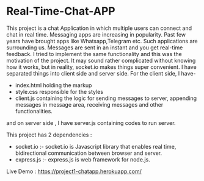 # Real-Time-Chat-APP

This project is a chat Application in which multiple users can connect and chat in real time.
Messaging apps are increasing in popularity. Past few years have brought apps like Whatsapp,Telegram etc. Such applications are surrounding us. Messages are sent in an instant and you get real-time feedback. I tried to implement the same functionality and this was the motivation of the project.
It may sound rather complicated without knowing how it works, but in reality, socket.io makes things super convenient. 
I have separated things into client side and server side. For the client side, I have-
- index.html  holding the markup
- style.css responsible for the styles
- client.js containing the logic for sending messages to server, appending messages in message area,
receiving messages and other functionalities.

and on server side , I have server.js containing codes to run server.

This project has 2 dependencies : 

- socket.io :- socket.io is Javascript library that enables real time, bidirectional communication between browser and server.
- express.js :- express.js is web framework for node.js.

Live Demo : https://project1-chatapp.herokuapp.com/
